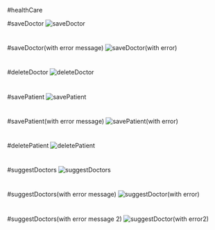 #healthCare

#saveDoctor
![saveDoctor](https://github.com/Saumyashree1999/healthCare/assets/130291047/fbe38cb0-0e83-4c72-9095-d4f92a683d4e)

#
#
#saveDoctor(with error message)
![saveDoctor(with error)](https://github.com/Saumyashree1999/healthCare/assets/130291047/cc304ac4-c8ea-4441-b78d-bedc2aee543a)

#
#
#deleteDoctor
![deleteDoctor](https://github.com/Saumyashree1999/healthCare/assets/130291047/bcad51d4-5dbf-4cef-84fc-a163832d1468)

#
#
#savePatient
![savePatient](https://github.com/Saumyashree1999/healthCare/assets/130291047/4374f60a-a1b7-4e0d-8e77-a2cf58bd4289)

#
#
#savePatient(with error message)
![savePatient(with error)](https://github.com/Saumyashree1999/healthCare/assets/130291047/dfa226f2-81c7-4d18-af67-ff9d8d5338fc)

#
#
#deletePatient
![deletePatient](https://github.com/Saumyashree1999/healthCare/assets/130291047/6f7705d8-b938-4e3c-b911-7221b1e51dc8)

#
#
#suggestDoctors
![suggestDoctors](https://github.com/Saumyashree1999/healthCare/assets/130291047/fa1d44d2-ccbf-4394-98d5-8a09082ec26a)

#
#
#suggestDoctors(with error message)
![suggestDoctor(with error)](https://github.com/Saumyashree1999/healthCare/assets/130291047/577564bd-225e-471b-9034-2b17b31de895)

#
#
#suggestDoctors(with error message 2)
![suggestDoctor(with error2)](https://github.com/Saumyashree1999/healthCare/assets/130291047/476aabc9-88b6-4c8e-80ef-cc3b1eba705c)
